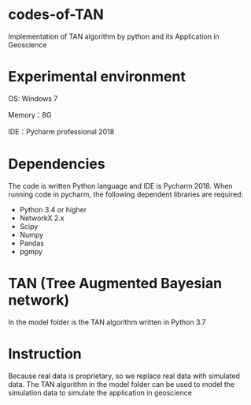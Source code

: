# codes-of-TAN
Implementation of TAN algorithm by python and its Application in Geoscience

Experimental environment
===========
OS: Windows 7

Memory：8G

IDE：Pycharm professional 2018

Dependencies
==========
The code is written Python  language and IDE is  Pycharm 2018.
When running code in pycharm, the following dependent libraries are required:
- Python 3.4 or higher
- NetworkX 2.x
- Scipy 
- Numpy
- Pandas
- pgmpy

TAN (Tree Augmented Bayesian network) 
==========
In the model folder is the TAN algorithm written in Python 3.7 

Instruction
==========
Because real data is proprietary, so we replace real data with simulated data. 
The TAN algorithm in the model folder can be used to model the simulation data to simulate the application in geoscience







